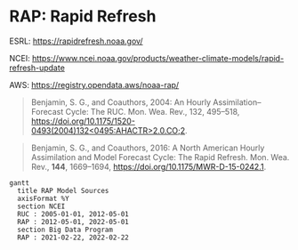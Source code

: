 # RAP: Rapid Refresh

ESRL: https://rapidrefresh.noaa.gov/

NCEI: https://www.ncei.noaa.gov/products/weather-climate-models/rapid-refresh-update

AWS: https://registry.opendata.aws/noaa-rap/

> Benjamin, S. G., and Coauthors, 2004: An Hourly Assimilation–Forecast Cycle: The RUC. Mon. Wea. Rev., 132, 495–518, [https://doi.org/10.1175/1520-0493(2004)132<0495:AHACTR>2.0.CO;2](https://doi.org/10.1175/1520-0493(2004)132<0495:AHACTR>2.0.CO;2).

> Benjamin, S. G., and Coauthors, 2016: A North American Hourly Assimilation and Model Forecast Cycle: The Rapid Refresh. Mon. Wea. Rev., **144**, 1669–1694, <https://doi.org/10.1175/MWR-D-15-0242.1>.

```{mermaid}
gantt
  title RAP Model Sources
  axisFormat %Y
  section NCEI
  RUC : 2005-01-01, 2012-05-01
  RAP : 2012-05-01, 2022-05-01
  section Big Data Program
  RAP : 2021-02-22, 2022-02-22
```
